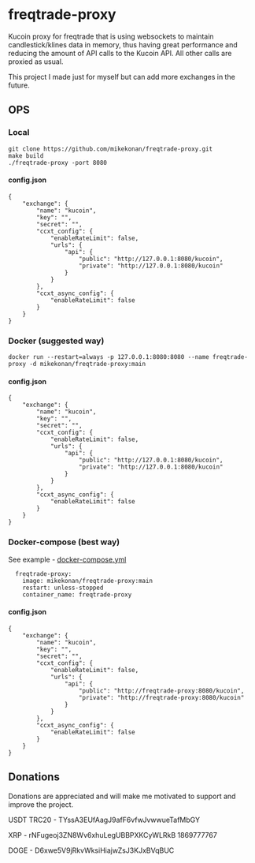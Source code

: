 # freqtrade-proxy

Kucoin proxy for freqtrade that is using websockets to maintain candlestick/klines data in memory, thus having great
performance and reducing the amount of API calls to the Kucoin API. All other calls are proxied as usual.

This project I made just for myself but can add more exchanges in the future.

## OPS

### Local

```
git clone https://github.com/mikekonan/freqtrade-proxy.git
make build
./freqtrade-proxy -port 8080
```

#### config.json

```
{
    "exchange": {
        "name": "kucoin",
        "key": "",
        "secret": "",
        "ccxt_config": {
            "enableRateLimit": false,
            "urls": {
                "api": {
                    "public": "http://127.0.0.1:8080/kucoin",
                    "private": "http://127.0.0.1:8080/kucoin"
                }
            }
        },
        "ccxt_async_config": {
            "enableRateLimit": false
        }
    }
}
```

### Docker (suggested way)

```
docker run --restart=always -p 127.0.0.1:8080:8080 --name freqtrade-proxy -d mikekonan/freqtrade-proxy:main
```

#### config.json

```
{
    "exchange": {
        "name": "kucoin",
        "key": "",
        "secret": "",
        "ccxt_config": {
            "enableRateLimit": false,
            "urls": {
                "api": {
                    "public": "http://127.0.0.1:8080/kucoin",
                    "private": "http://127.0.0.1:8080/kucoin"
                }
            }
        },
        "ccxt_async_config": {
            "enableRateLimit": false
        }
    }
}
```

### Docker-compose (best way)

See example - [docker-compose.yml](docker-compose.yml)

```
  freqtrade-proxy:
    image: mikekonan/freqtrade-proxy:main
    restart: unless-stopped
    container_name: freqtrade-proxy
```

#### config.json

```
{
    "exchange": {
        "name": "kucoin",
        "key": "",
        "secret": "",
        "ccxt_config": {
            "enableRateLimit": false,
            "urls": {
                "api": {
                    "public": "http://freqtrade-proxy:8080/kucoin",
                    "private": "http://freqtrade-proxy:8080/kucoin"
                }
            }
        },
        "ccxt_async_config": {
            "enableRateLimit": false
        }
    }
}
```

## Donations

Donations are appreciated and will make me motivated to support and improve the project.

USDT TRC20 - TYssA3EUfAagJ9afF6vfwJvwwueTafMbGY

XRP - rNFugeoj3ZN8Wv6xhuLegUBBPXKCyWLRkB 1869777767

DOGE - D6xwe5V9jRkvWksiHiajwZsJ3KJxBVqBUC
